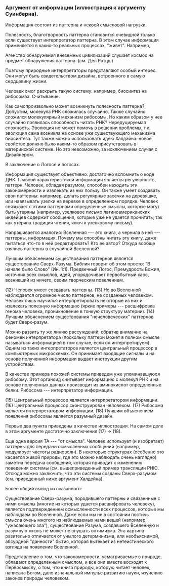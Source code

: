### Аргумент от информации (иллюстрация к аргументу Суинберна).

Информация состоит из паттерна и некоей смысловой нагрузки.

Полезность, благотворность паттерна становится очевидной только если существует интерпретатор паттерна. В этом случае информация применяется в каких-то реальных процессах, "живет". Например, 

Агенство обнаружения внеземных цивилизаций слушает космос на предмет обнаружения паттерна. (см. Дел Ратцш)

Поэтому природные интерпретаторы представляют особый интерес. Они могут быть свидетельством дизайна, встроенного в самую сердцевину жизни.

Человек смог раскрыть такую систему: например, биосинтез на рибосомах. Считывание.

Как самопроизвольно может возникнуть полезность паттерна? Допустим, молекула РНК сложилась случайно. Также случайно сложился молекулярный механизм рибосомы. Но каким образом у нее случайно появилась способность читать РНК? Нередуцируемая сложность. Эволюция не может помочь в решении проблемы, т.к. эволюция сама возникла на основе уже существующего механизма биосинтеза. Тут также можно использовать идею Халдэйна: новое свойство должно было каким-то образом присутствовать в материнской системе. Но это невозможно, за исключением случая с Дизайнером.

В заключение о Логосе и логосах.


Информация существует объективно: достаточно вспомнить о коде ДНК. Главной характеристикой информации является регулярность, паттерн. Человек, обладая разумом, способен находить эти закономерности и извлекать из них пользу. Он также умеет создавать свои паттерны: например, делать регулярные засечки на деревяшке, или навязывать узелки на веревке в определенном порядке. Человек связывает с этими паттернами определенные смыслы, которые могут быть утеряны (например, узелковое письмо латиноамериканских индейцев содержит сообщения, которые уже не удается прочитать, так как утеряна традиция чтения, ключ к узелковому письму).

Напрашивается аналогия: Вселенная --- это книга, а чернила в ней --- паттерны, информация. Почему мы способны читать эту книгу, даже пытаться что-то в ней редактировать? Кто ее автор? Откуда вообще взялись паттерны в случайной Вселенной?

Лучшим объяснением существования паттернов является существование Сверх-Разума. Библия говорит об этом просто: "В начале было Слово" (Ин. 1:1). Предвечный Логос, Премудрость Божия, источник всех смыслов, идей, упорядочивает первобытный хаос, возникший из ничего, своим творческим повелением.

(12) Человек умеет создавать паттерны.
(13) Но во Вселенной наблюдается огромное число паттернов, не созданных человеком. Человек лишь научился интерпретировать некоторые из них и извлекать полезную информацию (яркие примеры --- расшифровка генома человека, проникновение в тонкую структуру материи).
(14) Лучшим объяснением существования "нечеловеческих" паттернов будет Сверх-разум.

Можно развить ту же линию рассуждений, обратив внимание на феномен интерпретатора (поскольку паттерн может в полном смысле называться информацией в том случае, если он интерпретируем). Одним из таких интерпретаторов является центральный процессор в компьютерных микросхемах. Он принимает входящие сигналы и на основе полученной информации выдает инструкции другим устройствам.

В качестве примера похожей системы приведем уже упоминавшуюся рибосому. Этот органоид считывает информацию с молекул РНК и на основе полученных данных производит из аминокислот определенные белки. Рибосома --- интерпретатор информации.

(15) Центральный процессор является интерпретатором информации.
(16) Центральный процессор сконструирован человеком.
(17) Рибосома является интерпретатором информации.
(18) Лучшим объяснением появления рибосомы является разумный дизайн.

Первые два пункта приведены в качестве иллюстрации. На самом деле в этом аргументе достаточно заключения (17) → (18).

Еще одна версия ТА --- "от смысла". Человек использует (и изобретает) паттерны для передачи осмысленных сообщений (например, модулирует частоты радиоволн).
В некоторых структурах (особенно это касается живой природы, где это можно наблюдать очень наглядно) заметна передача сообщений, которая приводит к изменению поведения системы (см. вышеприведенный пример трансляции РНК). Отсюда можно заключить, что эти системы созданы Сверх-разумом (см. приведенный ниже аргумент Халдейна).

Более общий вывод из сказанного: 

Существование Сверх-разума, породившего паттерны и связаннные с ними смыслы (многие из которых удается расшифровать человеку), является подтверждением осмысленности всех процессов, которые мы наблюдаем во Вселенной. Даже если мы не в состоянии постичь смысла очень многого из наблюдаемых нами вещей (например, "ужасающего зла"), существование Разума, создавшего Вселенную и разумную жизнь не может не внушать оптимизма. Эта картина разительно отличается от унылого детерминизма, или необъяснимой, абсурдной "данности" бытия, которая вытекает из нетеистического взгляда на появление Вселенной.

Представление о том, что закономерности, усматриваемые в природе, обладают определенным смыслом, и все они вместе восходят к Первосмыслу, о том, что книга природы, которую читает человек, написана Богом, дало изначальный импульс развитию науки, изучению законов природы человеком.

